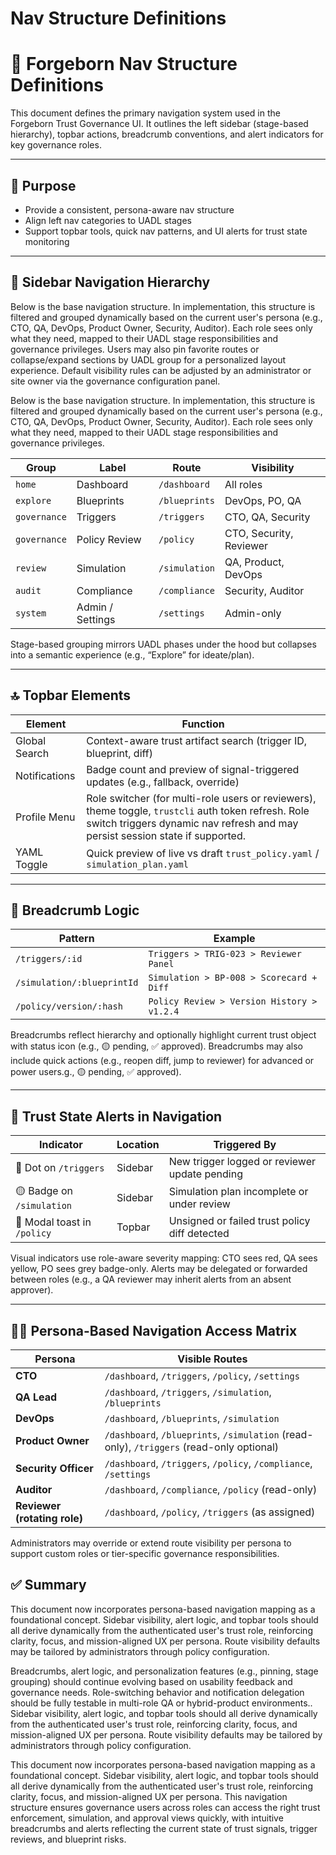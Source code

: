 # Nav Structure Definitions

# 🧭 Forgeborn Nav Structure Definitions

This document defines the primary navigation system used in the Forgeborn Trust Governance UI. It outlines the left sidebar (stage-based hierarchy), topbar actions, breadcrumb conventions, and alert indicators for key governance roles.

---

## 🎯 Purpose

- Provide a consistent, persona-aware nav structure
- Align left nav categories to UADL stages
- Support topbar tools, quick nav patterns, and UI alerts for trust state monitoring

---

## 📂 Sidebar Navigation Hierarchy

Below is the base navigation structure. In implementation, this structure is filtered and grouped dynamically based on the current user's persona (e.g., CTO, QA, DevOps, Product Owner, Security, Auditor). Each role sees only what they need, mapped to their UADL stage responsibilities and governance privileges. Users may also pin favorite routes or collapse/expand sections by UADL group for a personalized layout experience. Default visibility rules can be adjusted by an administrator or site owner via the governance configuration panel.

Below is the base navigation structure. In implementation, this structure is filtered and grouped dynamically based on the current user's persona (e.g., CTO, QA, DevOps, Product Owner, Security, Auditor). Each role sees only what they need, mapped to their UADL stage responsibilities and governance privileges.

| Group | Label | Route | Visibility |
| --- | --- | --- | --- |
| `home` | Dashboard | `/dashboard` | All roles |
| `explore` | Blueprints | `/blueprints` | DevOps, PO, QA |
| `governance` | Triggers | `/triggers` | CTO, QA, Security |
| `governance` | Policy Review | `/policy` | CTO, Security, Reviewer |
| `review` | Simulation | `/simulation` | QA, Product, DevOps |
| `audit` | Compliance | `/compliance` | Security, Auditor |
| `system` | Admin / Settings | `/settings` | Admin-only |

Stage-based grouping mirrors UADL phases under the hood but collapses into a semantic experience (e.g., “Explore” for ideate/plan).

---

## 🔝 Topbar Elements

| Element | Function |
| --- | --- |
| Global Search | Context-aware trust artifact search (trigger ID, blueprint, diff) |
| Notifications | Badge count and preview of signal-triggered updates (e.g., fallback, override) |
| Profile Menu | Role switcher (for multi-role users or reviewers), theme toggle, `trustcli` auth token refresh. Role switch triggers dynamic nav refresh and may persist session state if supported. |
| YAML Toggle | Quick preview of live vs draft `trust_policy.yaml` / `simulation_plan.yaml` |

---

## 🧭 Breadcrumb Logic

| Pattern | Example |
| --- | --- |
| `/triggers/:id` | `Triggers > TRIG-023 > Reviewer Panel` |
| `/simulation/:blueprintId` | `Simulation > BP-008 > Scorecard + Diff` |
| `/policy/version/:hash` | `Policy Review > Version History > v1.2.4` |

Breadcrumbs reflect hierarchy and optionally highlight current trust object with status icon (e.g., 🟡 pending, ✅ approved). Breadcrumbs may also include quick actions (e.g., reopen diff, jump to reviewer) for advanced or power users.g., 🟡 pending, ✅ approved).

---

## 🚨 Trust State Alerts in Navigation

| Indicator | Location | Triggered By |
| --- | --- | --- |
| 🔴 Dot on `/triggers` | Sidebar | New trigger logged or reviewer update pending |
| 🟡 Badge on `/simulation` | Sidebar | Simulation plan incomplete or under review |
| 🛑 Modal toast in `/policy` | Topbar | Unsigned or failed trust policy diff detected |

Visual indicators use role-aware severity mapping: CTO sees red, QA sees yellow, PO sees grey badge-only. Alerts may be delegated or forwarded between roles (e.g., a QA reviewer may inherit alerts from an absent approver).

---

## 🧑‍💼 Persona-Based Navigation Access Matrix

| Persona | Visible Routes |
| --- | --- |
| **CTO** | `/dashboard`, `/triggers`, `/policy`, `/settings` |
| **QA Lead** | `/dashboard`, `/triggers`, `/simulation`, `/blueprints` |
| **DevOps** | `/dashboard`, `/blueprints`, `/simulation` |
| **Product Owner** | `/dashboard`, `/blueprints`, `/simulation` (read-only), `/triggers` (read-only optional) |
| **Security Officer** | `/dashboard`, `/triggers`, `/policy`, `/compliance`, `/settings` |
| **Auditor** | `/dashboard`, `/compliance`, `/policy` (read-only) |
| **Reviewer (rotating role)** | `/dashboard`, `/policy`, `/triggers` (as assigned) |

Administrators may override or extend route visibility per persona to support custom roles or tier-specific governance responsibilities.

## ✅ Summary

This document now incorporates persona-based navigation mapping as a foundational concept. Sidebar visibility, alert logic, and topbar tools should all derive dynamically from the authenticated user's trust role, reinforcing clarity, focus, and mission-aligned UX per persona. Route visibility defaults may be tailored by administrators through policy configuration.

Breadcrumbs, alert logic, and personalization features (e.g., pinning, stage grouping) should continue evolving based on usability feedback and governance needs. Role-switching behavior and notification delegation should be fully testable in multi-role QA or hybrid-product environments.. Sidebar visibility, alert logic, and topbar tools should all derive dynamically from the authenticated user's trust role, reinforcing clarity, focus, and mission-aligned UX per persona. Route visibility defaults may be tailored by administrators through policy configuration.

This document now incorporates persona-based navigation mapping as a foundational concept. Sidebar visibility, alert logic, and topbar tools should all derive dynamically from the authenticated user's trust role, reinforcing clarity, focus, and mission-aligned UX per persona.
This navigation structure ensures governance users across roles can access the right trust enforcement, simulation, and approval views quickly, with intuitive breadcrumbs and alerts reflecting the current state of trust signals, trigger reviews, and blueprint risks.